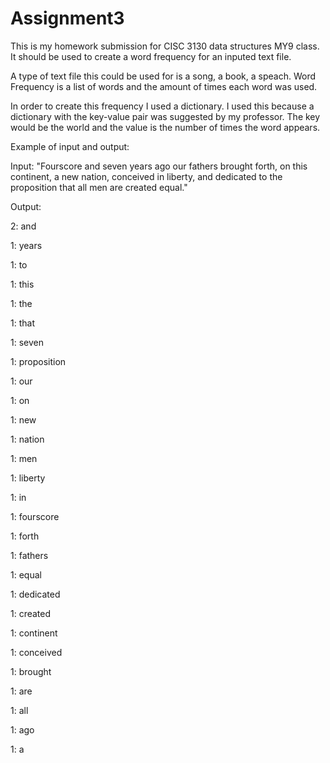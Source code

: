 # Assignment3
This is my homework submission for CISC 3130 data structures MY9 class. It should be used to create a word frequency for an inputed text file.

A type of text file this could be used for is a song, a book, a speach. Word Frequency is a list of words and the amount of times each word was used.

In order to create this frequency I used a dictionary. I used this because a dictionary with the key-value pair was suggested by my professor. The key would be the world and the value is the number of times the word appears.

Example of input and output:

Input: 
"Fourscore and seven years ago our fathers brought forth, on this continent, a new nation, conceived in liberty, and dedicated to the proposition that all men are created equal."

Output:

2: and

1: years

1: to

1: this

1: the

1: that

1: seven

1: proposition

1: our

1: on

1: new

1: nation

1: men

1: liberty

1: in

1: fourscore

1: forth

1: fathers

1: equal

1: dedicated

1: created

1: continent

1: conceived

1: brought

1: are

1: all

1: ago

1: a
